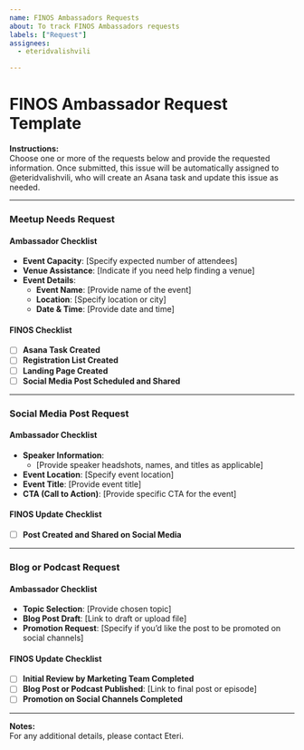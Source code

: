 ```yaml
---
name: FINOS Ambassadors Requests
about: To track FINOS Ambassadors requests
labels: ["Request"]
assignees:
  - eteridvalishvili

---
```


# FINOS Ambassador Request Template

**Instructions:**  
Choose one or more of the requests below and provide the requested information. Once submitted, this issue will be automatically assigned to @eteridvalishvili, who will create an Asana task and update this issue as needed.

---

### Meetup Needs Request

#### Ambassador Checklist
- **Event Capacity**: [Specify expected number of attendees]
- **Venue Assistance**: [Indicate if you need help finding a venue]
- **Event Details**:
  - **Event Name**: [Provide name of the event]
  - **Location**: [Specify location or city]
  - **Date & Time**: [Provide date and time]

#### FINOS Checklist
- [ ] **Asana Task Created**
- [ ] **Registration List Created**
- [ ] **Landing Page Created**
- [ ] **Social Media Post Scheduled and Shared**

---

### Social Media Post Request

#### Ambassador Checklist
- **Speaker Information**:
  - [Provide speaker headshots, names, and titles as applicable]
- **Event Location**: [Specify event location]
- **Event Title**: [Provide event title]
- **CTA (Call to Action)**: [Provide specific CTA for the event]

#### FINOS Update Checklist
- [ ] **Post Created and Shared on Social Media**

---

### Blog or Podcast Request

#### Ambassador Checklist
- **Topic Selection**: [Provide chosen topic]
- **Blog Post Draft**: [Link to draft or upload file]
- **Promotion Request**: [Specify if you’d like the post to be promoted on social channels]

#### FINOS Update Checklist
- [ ] **Initial Review by Marketing Team Completed**
- [ ] **Blog Post or Podcast Published**: [Link to final post or episode]
- [ ] **Promotion on Social Channels Completed**

---

**Notes:**  
For any additional details, please contact Eteri. 
